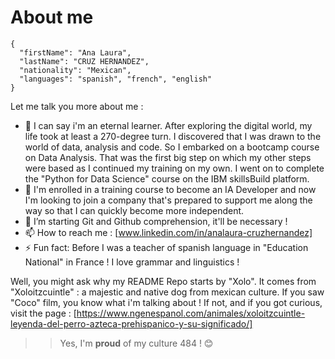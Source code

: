 # About me

```
{
  "firstName": "Ana Laura",
  "lastName": "CRUZ HERNANDEZ",
  "nationality": "Mexican",
  "languages": "spanish", "french", "english"
}
```
Let me talk you more about me :
- 👀 I can say i'm an eternal learner. After exploring the digital world, my life took at least a 270-degree turn. I discovered that I was drawn to the world of data, analysis and code. So I embarked on a bootcamp course on Data Analysis. That was the first big step on which my other steps were based as I continued my training on my own. I went on to complete the "Python for Data Science" course on the IBM skillsBuild platform.
- 🌱 I'm enrolled in a training course to become an IA Developer and now I'm looking to join a company that's prepared to support me along the way so that I can quickly become more independent.
- 🌱 I’m starting Git and Github comprehension, it'll be necessary ! 
- 📫 How to reach me : [www.linkedin.com/in/analaura-cruzhernandez]
- ⚡ Fun fact: Before I was a teacher of spanish language in "Education National" in France ! I love grammar and linguistics ! 

Well, you might ask why my README Repo starts by "Xolo". It comes from "Xoloitzcuintle" : a majestic and native dog from mexican culture. If you saw "Coco" film, you know what i'm talking about ! 
If not, and if you got curious, visit the page : [https://www.ngenespanol.com/animales/xoloitzcuintle-leyenda-del-perro-azteca-prehispanico-y-su-significado/]

>> Yes, I'm **proud** of my culture 484 ! :blush: 



